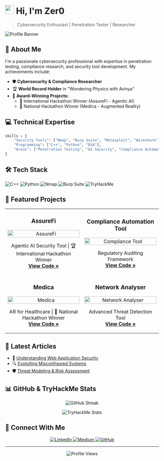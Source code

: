 # <img src="https://raw.githubusercontent.com/TheDudeThatCode/TheDudeThatCode/master/Assets/Hi.gif" width="29px"> Hi, I'm Zer0
> Cybersecurity Enthusiast | Penetration Tester | Researcher

![Profile Banner](A_digital_banner_image_displays_the_name_and_profe.png)

## 🚀 About Me
I'm a passionate cybersecurity professional with expertise in penetration testing, compliance research, and security tool development. My achievements include:

- 🛡️ **Cybersecurity & Compliance Researcher**
- 🏆 **World Record Holder** in "Wondering Physics with Avinya"
- 🌟 **Award-Winning Projects:**
  - 🥇 International Hackathon Winner (AssureFi - Agentic AI)
  - 🥈 National Hackathon Winner (Medica - Augmented Reality)

## 💻 Technical Expertise

```python
skills = {
    "Security Tools": ["Nmap", "Burp Suite", "Metasploit", "Wireshark"],
    "Programming": ["C++", "Python", "DSA"],
    "Areas": ["Penetration Testing", "AI Security", "Compliance Automation"]
}
```

## 🛠️ Tech Stack
![C++](https://img.shields.io/badge/C%2B%2B-00599C?style=for-the-badge&logo=c%2B%2B&logoColor=white)
![Python](https://img.shields.io/badge/Python-3776AB?style=for-the-badge&logo=python&logoColor=white)
![Nmap](https://img.shields.io/badge/Nmap-009639?style=for-the-badge&logo=nmap&logoColor=white)
![Burp Suite](https://img.shields.io/badge/Burp_Suite-FF7139?style=for-the-badge&logo=burp-suite&logoColor=white)
![TryHackMe](https://img.shields.io/badge/TryHackMe-000000?style=for-the-badge&logo=tryhackme&logoColor=white)

## 🔐 Featured Projects

<table>
  <tr>
    <td width="50%">
      <h3 align="center">AssureFi</h3>
      <p align="center">
        <a href="#" target="_blank">
          <img src="https://via.placeholder.com/300x200?text=AssureFi" width="100%" alt="AssureFi"/>
        </a>
        <p align="center">
          Agentic AI Security Tool | 🏆 International Hackathon Winner
          <br>
          <a href="#"><strong>View Code »</strong></a>
        </p>
      </p>
    </td>
    <td width="50%">
      <h3 align="center">Compliance Automation Tool</h3>
      <p align="center">
        <a href="#" target="_blank">
          <img src="https://via.placeholder.com/300x200?text=Compliance+Tool" width="100%" alt="Compliance Tool"/>
        </a>
        <p align="center">
          Regulatory Auditing Framework
          <br>
          <a href="#"><strong>View Code »</strong></a>
        </p>
      </p>
    </td>
  </tr>
  <tr>
    <td width="50%">
      <h3 align="center">Medica</h3>
      <p align="center">
        <a href="#" target="_blank">
          <img src="https://via.placeholder.com/300x200?text=Medica" width="100%" alt="Medica"/>
        </a>
        <p align="center">
          AR for Healthcare | 🏅 National Hackathon Winner
          <br>
          <a href="#"><strong>View Code »</strong></a>
        </p>
      </p>
    </td>
    <td width="50%">
      <h3 align="center">Network Analyser</h3>
      <p align="center">
        <a href="#" target="_blank">
          <img src="https://via.placeholder.com/300x200?text=Network+Analyser" width="100%" alt="Network Analyser"/>
        </a>
        <p align="center">
          Advanced Threat Detection Tool
          <br>
          <a href="#"><strong>View Code »</strong></a>
        </p>
      </p>
    </td>
  </tr>
</table>

## 📝 Latest Articles
- 🌟 [Understanding Web Application Security](#)
- 🔍 [Exploiting Misconfigured Systems](#)
- 🛡️ [Threat Modeling & Risk Assessment](#)

## 📊 GitHub & TryHackMe Stats
<p align="center">
  <img src="https://github-readme-streak-stats.herokuapp.com/?user=zer0&theme=dark&hide_border=true" alt="GitHub Streak" />
</p>
<p align="center">
  <img src="https://tryhackme-badges.s3.amazonaws.com/2252732.png" alt="TryHackMe Stats" />
</p>

## 🤝 Connect With Me
<p align="center">
  <a href="https://linkedin.com/in/your-profile">
    <img src="https://img.shields.io/badge/LinkedIn-0A66C2?style=for-the-badge&logo=linkedin&logoColor=white" alt="LinkedIn" />
  </a>
  <a href="https://medium.com/@your-profile">
    <img src="https://img.shields.io/badge/Medium-12100E?style=for-the-badge&logo=medium&logoColor=white" alt="Medium" />
  </a>
  <a href="https://github.com/zer0">
    <img src="https://img.shields.io/badge/GitHub-181717?style=for-the-badge&logo=github&logoColor=white" alt="GitHub" />
  </a>
</p>

---

<p align="center">
  <img src="https://komarev.com/ghpvc/?username=zer0&label=Profile%20Views&color=0e75b6&style=flat" alt="Profile Views" />
</p>

<!-- Thanks for visiting my profile! Feel free to reach out for collaboration or just to chat about cybersecurity. -->
